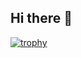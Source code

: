 ## Hi there 👋

[![trophy](https://github-profile-trophy.vercel.app/?username=HongYangRui)](https://github.com/ryo-ma/github-profile-trophy)

<!--
**HongYangRui/HongYangRui** is a ✨ _special_ ✨ repository because its `README.md` (this file) appears on your GitHub profile.

Here are some ideas to get you started:

- 🔭 I’m currently working on ...
- 🌱 I’m currently learning ...
- 👯 I’m looking to collaborate on ...
- 🤔 I’m looking for help with ...
- 💬 Ask me about ...
- 📫 How to reach me: ...
- 😄 Pronouns: ...
- ⚡ Fun fact: ...
-->

